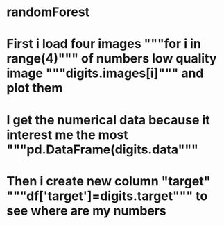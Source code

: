 # randomForest
# First i load four images """for i in range(4)""" of numbers low quality image """digits.images[i]""" and plot them 
# I get the numerical data because it interest me the most """pd.DataFrame(digits.data"""
# Then i create new column "target" """df['target']=digits.target""" to see where are my numbers

